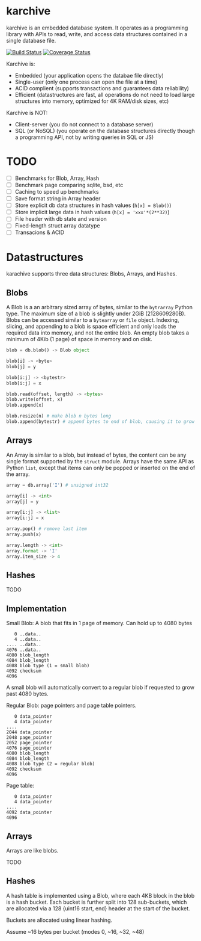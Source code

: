 karchive
========

karchive is an embedded database system. It operates
as a programming library with APIs to read, write, and access data structures contained in a single database file.

[![Build Status](https://travis-ci.org/Knio/karchive.svg?branch=v3)](https://travis-ci.org/Knio/karchive)
[![Coverage Status](https://img.shields.io/coveralls/Knio/karchive.svg)](https://coveralls.io/r/Knio/karchive?branch=v3)

Karchive is:
* Embedded (your application opens the databae file directly)
* Single-user (only one process can open the file at a time)
* ACID complient (supports transactions and guarantees data reliability)
* Efficient (datastructures are fast, all operations do not need to load
    large structures into memory, optimized for 4K RAM/disk sizes, etc)


Karchive is NOT:
* Client-server (you do not connect to a database server)
* SQL (or NoSQL) (you operate on the database structures directly though a programming API, not by writing queries in SQL or JS)


TODO
====

- [ ] Benchmarks for Blob, Array, Hash
- [ ] Benchmark page comparing sqlite, bsd, etc
- [ ] Caching to speed up benchmarks
- [ ] Save format string in Array header
- [ ] Store explicit db data structures in hash values (`h[x] = Blob()`)
- [ ] Store implicit large data in hash values (`h[x] = 'xxx'*(2**32)`)
- [ ] File header with db state and version
- [ ] Fixed-length struct array datatype
- [ ] Transacions & ACID

Datastructures
==============

karachive supports three data structures: Blobs, Arrays, and Hashes.


Blobs
-----

A Blob is a an arbitrary sized array of bytes, similar to the `bytrarray` Python type. The maximum size of a blob is slightly under 2GiB (2128609280B).
Blobs can be accessed similar to a `bytearray` or `file` object.
Indexing, slicing, and appending to a blob is space efficient and only loads the required data into memory, and not the entire blob. An empty blob takes a minimum of 4Kib (1 page) of space in memory and on disk.

```python
blob = db.blob() -> Blob object

blob[i] -> <byte>
blob[j] = y

blob[i:j] -> <bytestr>
blob[i:j] = x

blob.read(offset, length) -> <bytes>
blob.write(offset, x)
blob.append(x)

blob.resize(n) # make blob n bytes long
blob.append(bytestr) # append bytes to end of blob, causing it to grow in size

```

Arrays
------

An Array is similar to a blob, but instead of bytes, the content can be any single format supported by the `struct` module. Arrays have the same API as Python `list`, except that items can only be popped or inserted on the end of the array.

```python
array = db.array('I') # unsigned int32

array[i] -> <int>
array[j] = y

array[i:j] -> <list>
array[i:j] = x

array.pop() # remove last item
array.push(x)

array.length -> <int>
array.format -> 'I'
array.item_size -> 4
```

Hashes
------

TODO



Implementation
--------------

Small Blob: A blob that fits in 1 page of memory. Can hold up to 4080 bytes

```
   0 ..data..
   4 ..data..
.... ..data..
4076 ..data..
4080 blob_length
4084 blob_length
4088 blob type (1 = small blob)
4092 checksum
4096
```

A small blob will automatically convert to a regular blob if requested to
grow past 4080 bytes.

Regular Blob: page pointers and page table pointers.

```
   0 data_pointer
   4 data_pointer
....
2044 data_pointer
2048 page_pointer
2052 page_pointer
4076 page_pointer
4080 blob_length
4084 blob_length
4088 blob type (2 = regular blob)
4092 checksum
4096
```

Page table:

```
   0 data_pointer
   4 data_pointer
....
4092 data_pointer
4096
```


Arrays
------

Arrays are like blobs.

TODO



Hashes
------

A hash table is implemented using a Blob, where each 4KB block in the blob
is a hash bucket. Each bucket is further split into 128 sub-buckets,
which are allocated via a 128 {uint16 start, end} header at the start of
the bucket.

Buckets are allocated using linear hashing.

Assume ~16 bytes per bucket (modes 0, ~16, ~32, ~48)



























